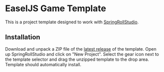 # EaselJS Game Template

This is a project template designed to work with [SpringRollStudio](https://github.com/SpringRoll/SpringRollStudio). 

## Installation 

Download and unpack a ZIP file of the [latest release](https://github.com/SpringRoll/EaselJSGameTemplate/releases) of the template. Open up SpringRollStudio and click on "New Project". Select the gear icon next to the template selector and drag the unzipped template to the drop area. Template should automatically install. 
